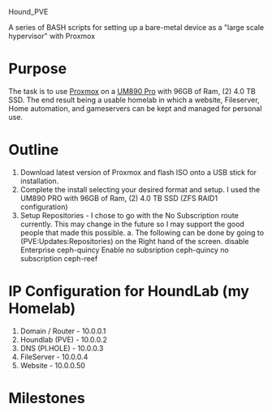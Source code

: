 Hound_PVE

A series of BASH scripts for setting up a bare-metal device as a \"large
scale hypervisor\" with Proxmox

# Purpose

The task is to use [Proxmox](https://www.proxmox.com/en/) on a [UM890
Pro](https://store.minisforum.com/products/minisforum-um890pro?_pos=1&_sid=b97dfcda4&_ss=r)
with 96GB of Ram, (2) 4.0 TB SSD. The end result being a usable homelab in which  a website, Fileserver, Home automation, and gameservers can be kept and managed for personal use.


# Outline
1. Download latest version of Proxmox and flash ISO onto a USB stick for installation.
2. Complete the install selecting your desired format and setup. I used the UM890 PRO with 96GB of Ram, (2) 4.0 TB SSD (ZFS RAID1 configuration)
3. Setup Repositories - I chose to go with the No Subscription route currently. This may change in the future so I may support the good people that made this possible.
  a. The following can be done by going to (PVE:Updates:Repositories) on the Right hand of the screen.
    disable 
      Enterprise ceph-quincy
   Enable
       no subsription ceph-quincy
       no subscription ceph-reef

# IP Configuration for HoundLab (my Homelab)
  1. Domain / Router - 10.0.0.1
  2. Houndlab (PVE) - 10.0.0.2
  3. DNS (PI.HOLE) - 10.0.0.3
  4. FileServer - 10.0.0.4
  5. Website - 10.0.0.50
  
# Milestones


